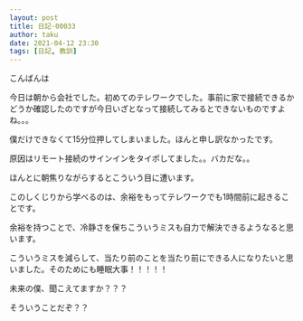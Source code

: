 ```yaml
---
layout: post
title: 日記-00033
author: taku
date: 2021-04-12 23:30
tags: [日記, 教訓]
---
```


こんばんは

今日は朝から会社でした。初めてのテレワークでした。事前に家で接続できるかどうか確認したのですが今日いざとなって接続してみるとできないものですよね。。。

僕だけできなくて15分位押してしまいました。ほんと申し訳なかったです。

原因はリモート接続のサインインをタイポしてました。。バカだな。。

ほんとに朝焦りながらするとこういう目に遭います。

このしくじりから学べるのは、余裕をもってテレワークでも1時間前に起きることです。

余裕を持つことで、冷静さを保ちこういうミスも自力で解決できるようなると思います。

こういうミスを減らして、当たり前のことを当たり前にできる人になりたいと思いました。そのためにも睡眠大事！！！！！

未来の僕、聞こえてますか？？？

そういうことだぞ？？
